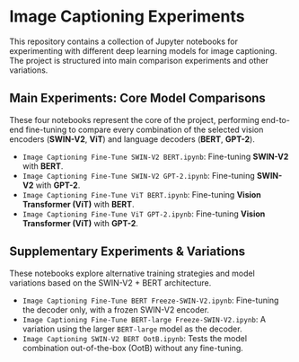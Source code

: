 # Image Captioning Experiments

This repository contains a collection of Jupyter notebooks for experimenting with different deep learning models for image captioning. The project is structured into main comparison experiments and other variations.

## Main Experiments: Core Model Comparisons

These four notebooks represent the core of the project, performing end-to-end fine-tuning to compare every combination of the selected vision encoders (**SWIN-V2**, **ViT**) and language decoders (**BERT**, **GPT-2**).

* `Image Captioning Fine-Tune SWIN-V2 BERT.ipynb`: Fine-tuning **SWIN-V2** with **BERT**.
* `Image Captioning Fine-Tune SWIN-V2 GPT-2.ipynb`: Fine-tuning **SWIN-V2** with **GPT-2**.
* `Image Captioning Fine-Tune ViT BERT.ipynb`: Fine-tuning **Vision Transformer (ViT)** with **BERT**.
* `Image Captioning Fine-Tune ViT GPT-2.ipynb`: Fine-tuning **Vision Transformer (ViT)** with **GPT-2**.

## Supplementary Experiments & Variations

These notebooks explore alternative training strategies and model variations based on the SWIN-V2 + BERT architecture.

* `Image Captioning Fine-Tune BERT Freeze-SWIN-V2.ipynb`: Fine-tuning the decoder only, with a frozen SWIN-V2 encoder.
* `Image Captioning Fine-Tune BERT-large Freeze-SWIN-V2.ipynb`: A variation using the larger `BERT-large` model as the decoder.
* `Image Captioning SWIN-V2 BERT OotB.ipynb`: Tests the model combination out-of-the-box (OotB) without any fine-tuning.